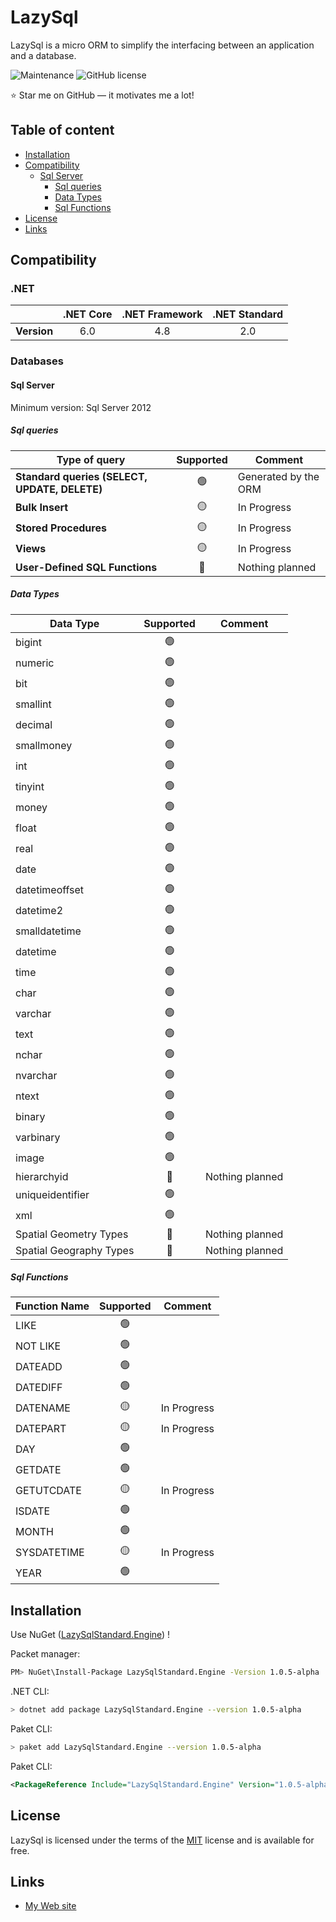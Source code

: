 # LazySql

LazySql is a micro ORM to simplify the interfacing between an application and a database.

![Maintenance](https://img.shields.io/badge/Maintained%3F-yes-green.svg) ![GitHub license](https://img.shields.io/github/license/Naereen/StrapDown.js.svg)

:star: Star me on GitHub — it motivates me a lot!

## Table of content

- [Installation](#installation)
- [Compatibility](#compatibility)
   - [Sql Server](#sql-server)
      - [Sql queries](#sql-queries)
      - [Data Types](#data-types)
      - [Sql Functions](#sql-functions)
- [License](#license)
- [Links](#links)

## Compatibility

### .NET

|             | **.NET Core** | **.NET Framework** | **.NET Standard** |
|-------------|:-------------:|:------------------:|:-----------------:|
| **Version** |      6.0      |         4.8        |        2.0        |

### Databases

#### Sql Server
Minimum version: Sql Server 2012

##### Sql queries

| **Type of query**                             | **Supported** | **Comment**          |
|-----------------------------------------------|:-------------:|----------------------|
| **Standard queries (SELECT, UPDATE, DELETE)** |       🟢       | Generated by the ORM |
| **Bulk Insert**                               |       🟡       | In Progress          |
| **Stored Procedures**                         |       🟡       | In Progress          |
| **Views**                                     |       🟡       | In Progress          |
| **User-Defined SQL Functions**                |       🔴       | Nothing planned      |

##### Data Types

| **Data Type**                  | **Supported** | **Comment**     |
|--------------------------------|:-------------:|-----------------|
| bigint                         |       🟢      |                 |
| numeric                        |       🟢      |                 |
| bit                            |       🟢      |                 |
| smallint                       |       🟢      |                 |
| decimal                        |       🟢      |                 |
| smallmoney                     |       🟢      |                 |
| int                            |       🟢      |                 |
| tinyint                        |       🟢      |                 |
| money                          |       🟢      |                 |
| float                          |       🟢      |                 |
| real                           |       🟢      |                 |
| date                           |       🟢      |                 |
| datetimeoffset                 |       🟢      |                 |
| datetime2                      |       🟢      |                 |
| smalldatetime                  |       🟢      |                 |
| datetime                       |       🟢      |                 |
| time                           |       🟢      |                 |
| char                           |       🟢      |                 |
| varchar                        |       🟢      |                 |
| text                           |       🟢      |                 |
| nchar                          |       🟢      |                 |
| nvarchar                       |       🟢      |                 |
| ntext                          |       🟢      |                 |
| binary                         |       🟢      |                 |
| varbinary                      |       🟢      |                 |
| image                          |       🟢      |                 |
| hierarchyid                    |       🔴      | Nothing planned |
| uniqueidentifier               |       🟢      |                 |
| xml                            |       🟢      |                 |
| Spatial Geometry Types         |       🔴      | Nothing planned |
| Spatial Geography Types        |       🔴      | Nothing planned |

##### Sql Functions

| **Function Name**                  | **Supported** | **Comment**     |
|--------------------------------|:-------------:|-----------------|
| LIKE                           |       🟢      |                 |
| NOT LIKE                       |       🟢      |                 |
| DATEADD                        |       🟢      |                 |
| DATEDIFF                       |       🟢      |                 |
| DATENAME                       |       🟡      | In Progress     |
| DATEPART                       |       🟡      | In Progress     |
| DAY                            |       🟢      |                 |
| GETDATE                        |       🟢      |                 |
| GETUTCDATE                     |       🟡      | In Progress     |
| ISDATE                         |       🟢      |                 |
| MONTH                          |       🟢      |                 |
| SYSDATETIME                    |       🟡      | In Progress     |
| YEAR                           |       🟢      |                 |

## Installation

Use NuGet ([LazySqlStandard.Engine](https://www.nuget.org/packages/LazySqlStandard.Engine/)) !

Packet manager:
```sh
PM> NuGet\Install-Package LazySqlStandard.Engine -Version 1.0.5-alpha
```

.NET CLI:
```sh
> dotnet add package LazySqlStandard.Engine --version 1.0.5-alpha
```

Paket CLI:
```sh
> paket add LazySqlStandard.Engine --version 1.0.5-alpha
```

Paket CLI:
```xml
<PackageReference Include="LazySqlStandard.Engine" Version="1.0.5-alpha" />
```

## License

LazySql is licensed under the terms of the [MIT](https://choosealicense.com/licenses/mit/) license and is available for free.

## Links

* [My Web site](https://floriandussault.dev/)
